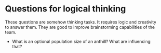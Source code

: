 # Questions for logical thinking

These questions are somehow thinking tasks. It requires logic and creativity to answer them. They are good to improve brainstorming capabilities of the team.

* What is an optional population size of an anthill? What are influencing that?
